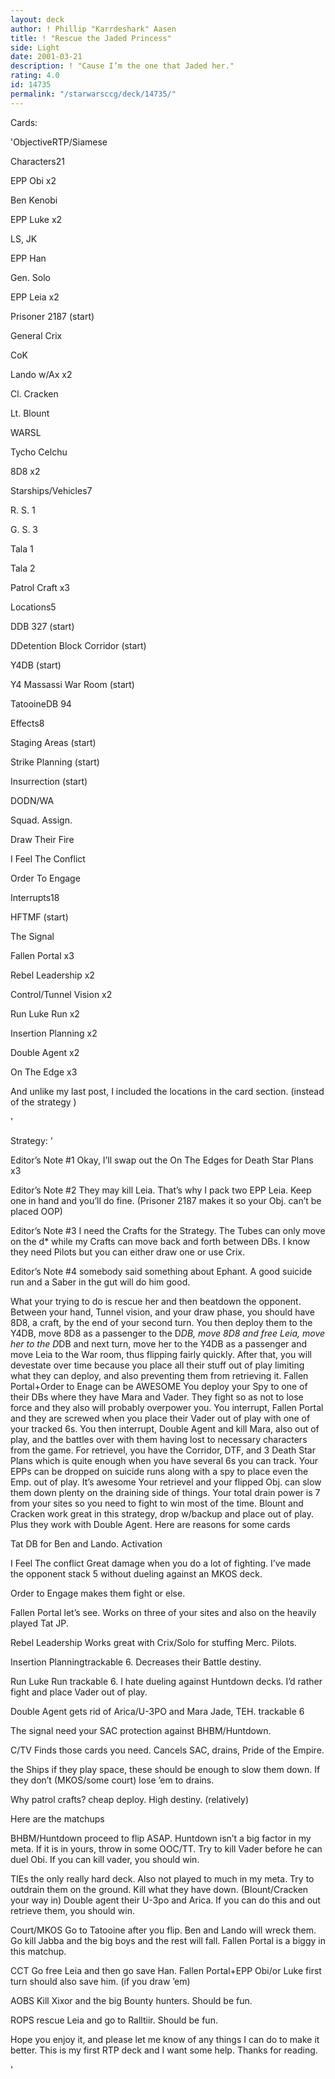 ```yaml
---
layout: deck
author: ! Phillip "Karrdeshark" Aasen
title: ! "Rescue the Jaded Princess"
side: Light
date: 2001-03-21
description: ! "Cause I’m the one that Jaded her."
rating: 4.0
id: 14735
permalink: "/starwarsccg/deck/14735/"
---
```

Cards: 

'ObjectiveRTP/Siamese


Characters21

EPP Obi x2

Ben Kenobi

EPP Luke x2

LS, JK

EPP Han

Gen. Solo

EPP Leia x2

Prisoner 2187 (start)

General Crix

CoK

Lando w/Ax x2

Cl. Cracken

Lt. Blount

WARSL

Tycho Celchu

8D8 x2


Starships/Vehicles7

R. S. 1

G. S. 3

Tala 1

Tala 2

Patrol Craft x3


Locations5

DDB 327 (start)

DDetention Block Corridor (start)

Y4DB (start)

Y4 Massassi War Room (start)

TatooineDB 94


Effects8

Staging Areas (start)

Strike Planning (start)

Insurrection (start)

DODN/WA

Squad. Assign.

Draw Their Fire

I Feel The Conflict

Order To Engage


Interrupts18

HFTMF (start)

The Signal 

Fallen Portal x3

Rebel Leadership x2

Control/Tunnel Vision x2

Run Luke Run x2

Insertion Planning x2

Double Agent x2

On The Edge x3


And unlike my last post, I included the locations in the card section. (instead of the strategy )


'

Strategy: '

Editor’s Note #1 Okay, I’ll swap out the On The Edges for Death Star Plans x3 


Editor’s Note #2 They may kill Leia.  That’s why I pack two EPP Leia.  Keep one in hand and you’ll do fine.  (Prisoner 2187 makes it so your Obj. can’t be placed OOP)


Editor’s Note #3 I need the Crafts for the Strategy.  The Tubes can only move on the d* while my Crafts can move back and forth between DBs.  I know they need Pilots but you can either draw one or use Crix.


Editor’s Note #4 somebody said something about Ephant.  A good suicide run and a Saber in the gut will do him good.


What your trying to do is rescue her and then beatdown the opponent.  Between your hand, Tunnel vision, and your draw phase, you should have 8D8, a craft, by the end of your second turn.  You then deploy them to the Y4DB, move 8D8  as a passenger to the D*DB, move 8D8 and free Leia, move her to the D*DB and next turn, move her to the Y4DB as a passenger and move Leia to the War room, thus flipping fairly quickly.  After that, you will devestate over time because you place all their stuff out of play limiting what they can deploy, and also preventing them from retrieving it.  Fallen Portal+Order to Enage can be AWESOME You deploy your Spy to one of their DBs where they have Mara and Vader.  They fight so as not to lose force and they also will probably overpower you.  You interrupt, Fallen Portal and they are screwed when you place their Vader out of play with one of your tracked 6s.  You then interrupt, Double Agent and kill Mara, also out of play, and the battles over with them having lost to necessary characters from the game.  For retrievel, you have the Corridor, DTF, and 3 Death Star Plans which is quite enough when you have several 6s you can track.  Your EPPs can be dropped on suicide runs along with a spy to place even the Emp. out of play.  It’s awesome  Your retrievel and your flipped Obj. can slow them down plenty on the draining side of things.  Your total drain power is 7 from your sites so you need to fight to win most of the time.  Blount and Cracken work great in this strategy, drop w/backup and place out of play.  Plus they work with Double Agent.  Here are reasons for some cards


Tat DB for Ben and Lando.  Activation


I Feel The conflict Great damage when you do a lot of fighting.  I’ve made the opponent stack 5 without dueling against an MKOS deck.


Order to Engage makes them fight or else.


Fallen Portal let’s see.  Works on three of your sites and also on the heavily played Tat JP.


Rebel Leadership Works great with Crix/Solo for stuffing Merc. Pilots.  


Insertion Planningtrackable 6.  Decreases their Battle destiny.


Run Luke Run trackable 6. I hate dueling against Huntdown decks.  I’d rather fight and place Vader out of play.


Double Agent gets rid of Arica/U-3PO and Mara Jade, TEH.  trackable 6


The signal need your SAC protection against BHBM/Huntdown.


C/TV Finds those cards you need.  Cancels SAC, drains, Pride of the Empire.


the Ships if they play space, these should be enough to slow them down.  If they don’t (MKOS/some court) lose ’em to drains.


Why patrol crafts? cheap deploy.  High destiny. (relatively)


Here are the matchups


BHBM/Huntdown proceed to flip ASAP.  Huntdown isn’t a big factor in my meta.  If it is in yours, throw in some OOC/TT.  Try to kill Vader before he can duel Obi.  If you can kill vader, you should win.


TIEs the only really hard deck.  Also not played to much in my meta.  Try to outdrain them on the ground.  Kill what they have down. (Blount/Cracken your way in) Double agent their U-3po and Arica.  If you can do this and out retrieve them, you should win.


Court/MKOS Go to Tatooine after you flip.  Ben and Lando will wreck them.  Go kill Jabba and the big boys and the rest will fall.  Fallen Portal is a biggy in this matchup.


CCT Go free Leia and then go save Han.  Fallen Portal+EPP Obi/or Luke first turn should also save him.  (if you draw ’em)


AOBS Kill Xixor and the big Bounty hunters.  Should be fun.


ROPS rescue Leia and go to Ralltiir.  Should be fun.


Hope you enjoy it, and please let me know of any things I can do to make it better.  This is my first RTP deck and I want some help.  Thanks for reading.

'
